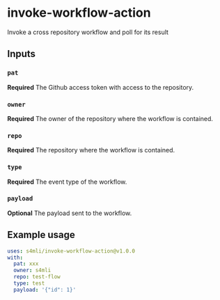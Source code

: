 # invoke-workflow-action

Invoke a cross repository workflow and poll for its result

## Inputs

### `pat`

**Required** The Github access token with access to the repository.

### `owner`

**Required** The owner of the repository where the workflow is contained.

### `repo`

**Required** The repository where the workflow is contained.

### `type`

**Required** The event type of the workflow.

### `payload`

**Optional** The payload sent to the workflow.

## Example usage

```yaml
uses: s4mli/invoke-workflow-action@v1.0.0
with:
  pat: xxx
  owner: s4mli
  repo: test-flow
  type: test
  payload: '{"id": 1}'
```
